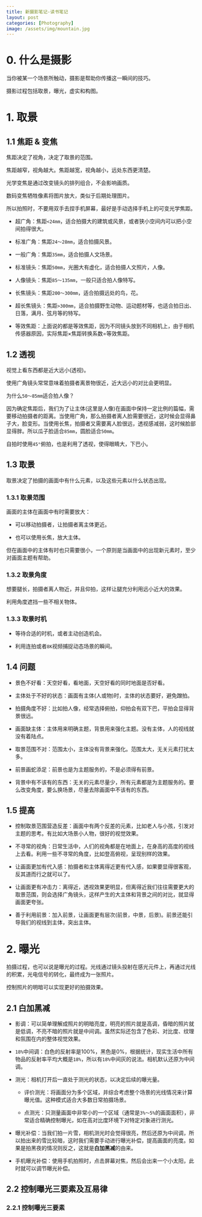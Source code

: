 ```yaml
---
title: 新摄影笔记-读书笔记
layout: post
categories: [Photography]
image: /assets/img/mountain.jpg
---
```


# 0. 什么是摄影

当你被某一个场景所触动，摄影是帮助你传播这一瞬间的技巧。

摄影过程包括取景，曝光，虚实和构图。

# 1. 取景

## 1.1 焦距 & 变焦

焦距决定了视角，决定了取景的范围。

焦距越窄，视角越大。焦距越宽，视角越小，远处东西更清楚。

光学变焦是通过改变镜头的排列组合，不会影响画质。

数码变焦牺牲像素将图片放大，类似于后期处理图片。

所以拍照时，不要用双手去捏手机屏幕，最好是手动选择手机上的可变光学焦距。

- 超广角：焦距`<24mm`，适合拍摄大的建筑或风景，或者狭小空间内可以把小空间拍得很大。

- 标准广角：焦距`24～28mm`，适合拍摄风景。

- 一般广角：焦距`35mm`，适合拍摄人文场景。

- 标准镜头：焦距`50mm`，光圈大有虚化，适合拍摄人文照片，人像。

- 人像镜头：焦距`85～135mm`，一般只适合拍人像特写。

- 长焦镜头：焦距`200～300mm`，适合拍摄远处的鸟，花。

- 超长焦镜头：焦距`>300mm`，适合拍摄野生动物、运动题材等，也适合拍日出、日落，满月、弦月等的特写。

- 等效焦距：上面说的都是等效焦距，因为不同镜头放到不同相机上，由于相机传感器原因，实际焦距×焦距转换系数=等效焦距。

## 1.2 透视

视觉上看东西都是近大远小(透视)。

使用广角镜头常常意味着拍摄者离景物很近，近大远小的对比会更明显。

为什么`50～85mm`适合拍人像？

因为确定焦距后，我们为了让主体(这里是人像)在画面中保持一定比例的篇幅，需要移动拍摄者的距离。当使用广角，那么拍摄者离人脸需要很近，这时候会显得鼻子大，脸变形。当使用长焦，拍摄者又需要离人脸很远，透视感减弱，这时候脸部显得胖。所以瓜子脸适合`85mm`，圆脸适合`50mm`。

自拍时使用`45°`俯拍，也是利用了透视，使得眼睛大，下巴小。

## 1.3 取景

取景决定了拍摄的画面中有什么元素，以及这些元素以什么状态出现。

### 1.3.1 取景范围

画面的主体在画面中有时需要放大：

- 可以移动拍摄者，让拍摄者离主体更近。

- 也可以使用长焦，放大主体。

但在画面中的主体有时也只需要很小，一个原则是当画面中的出现新元素时，至少对画面主题有帮助。

### 1.3.2 取景角度

想要腿长，拍摄者离人物近，并且仰拍，这样让腿充分利用远小近大的效果。

利用角度遮挡一些不相关物体。

### 1.3.3 取景时机

- 等待合适的时机，或者主动创造机会。

- 利用连拍或者`8K`视频捕捉动态场景的瞬间。

## 1.4 问题

- 景色不好看：天空好看，看地面，天空好看的同时地面是否好看。

- 主体处于不好的状态：画面有主体(人或物)时，主体的状态要好，避免蹭拍。

- 拍摄角度不好：比如拍人像，经常选择俯拍，仰拍会有双下巴，平拍会显得背景很远。

- 画面缺主体：主体用来明确主题，背景用来强化主题。没有主体，人的视线就没有着陆点。

- 取景范围不对：范围太小，主体没有背景来强化。范围太大，无关元素打扰太多。

- 前景画蛇添足：前景也是为主题服务的，不是必须得有前景。

- 背景中有不该有的东西：无关的元素尽量少，所有元素都是为主题服务的。要么改变角度，要么换场景，尽量去除画面中不该有的东西。

## 1.5 提高

- 控制取景范围营造反差：画面中有两个反差的元素，比如老人与小孩，引发对主题的思考。有比如大场景小人物，很好的视觉效果。

- 不寻常的视角：日常生活中，人们的视角都是在地面上，在身高的高度的视线上去看。利用一些不寻常的角度，比如登高俯视，呈现别样的效果。

- 让画面更加有代入感：拍摄者和主体离得近更有代入感，如果要显得很客观，反其道而行之就可以了。

- 让画面更有冲击力：离得近，透视效果更明显，但离得近我们往往需要更大的取景范围，则会选择广角镜头，这样产生的大主体和背景之间的对比，就显得画面更夸张。

- 善于利用前景：加入前景，让画面更有层次(前景，中景，后景)。前景还能引导我们的视线到主体，突出主体。

# 2. 曝光

拍摄过程，也可以说是曝光的过程。光线通过镜头投射在感光元件上，再通过光线的积累，光电信号的转化，最终成为一张照片。

控制照片的明暗可以实现更好的拍摄效果。

## 2.1 白加黑减

- 影调：可以简单理解成照片的明暗亮度，明亮的照片就是高调，昏暗的照片就是低调，不亮不暗的照片就是中间调。虽然实际还包含了色彩、对比度、纹理和氛围在内的整体视觉效果。

- `18%`中间调：白色的反射率是100%，黑色是0%，根据统计，现实生活中所有物品的反射率平均大概是`18%`，所以有`18%`中间灰的说法。相机默认还原为中间调。

- 测光：相机打开后一直处于测光的状态，以决定后续的曝光量。
  
  - 评价测光：将画面分为多个区域，并综合考虑整个场景的光线情况来计算曝光值。这种模式适合大多数日常拍摄场景。
  
  - 点测光：只测量画面中非常小的一个区域（通常是`3%～5%`的画面面积），非常适合精确控制曝光，如在高对比度环境下对特定对象进行测光。

- 曝光补偿：当我们拍一片雪，相机测光时会觉得很亮，然后还原为中间调，所以拍出来的雪比较暗，这时我们需要手动进行曝光补偿，提高画面的亮度。如果是拍黑夜的情况则反之，这就是**白加黑减**的由来。

- 手机曝光补偿：使用手机拍照时，点击屏幕对焦，然后会出来一个小太阳，此时就可以调节曝光补偿。

## 2.2 控制曝光三要素及互易律

### 2.2.1 控制曝光三要素
